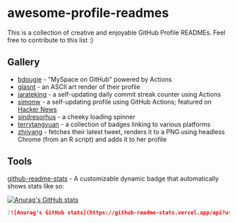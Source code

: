 # awesome-profile-readmes

This is a collection of creative and enjoyable GitHub Profile READMEs. Feel free to contribute to this list :)

## Gallery

- [bdougie](http://github.com/bdougie) - "MySpace on GitHub" powered by Actions
- [glasnt](https://github.com/glasnt) - an ASCII art render of their profile
- [jarateking](https://github.com/JarateKing) - a self-updating daily commit streak counter using Actions
- [simonw](https://github.com/simonw) - a self-updating profile using GitHub Actions; featured on [Hacker News](https://news.ycombinator.com/item?id=23807881)
- [sindresorhus](https://github.com/sindresorhus) - a cheeky loading spinner
- [terrytangyuan](https://github.com/terrytangyuan) - a collection of badges linking to various platforms
- [zhiiyang](https://github.com/zhiiiyang) - fetches their latest tweet, renders it to a PNG using headless Chrome (from an R script) and adds it to her profile

## Tools

[github-readme-stats](https://github.com/anuraghazra/github-readme-stats) - A customizable dynamic badge that automatically shows stats like so:

[![Anurag's GitHub stats](https://github-readme-stats.vercel.app/api?username=anuraghazra)](https://github.com/anuraghazra/github-readme-stats)

```md
[![Anurag's GitHub stats](https://github-readme-stats.vercel.app/api?username=[YOUR_USERNAME])](https://github.com/anuraghazra/github-readme-stats)
```
